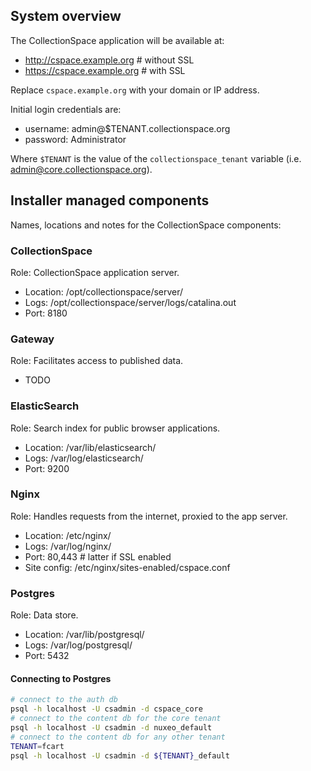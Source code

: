 ## System overview

The CollectionSpace application will be available at:

- http://cspace.example.org # without SSL
- https://cspace.example.org # with SSL

Replace `cspace.example.org` with your domain or IP address.

Initial login credentials are:

- username: admin@$TENANT.collectionspace.org
- password: Administrator

Where `$TENANT` is the value of the `collectionspace_tenant` variable
(i.e. admin@core.collectionspace.org).

## Installer managed components

Names, locations and notes for the CollectionSpace components:

### CollectionSpace

Role: CollectionSpace application server.

- Location: /opt/collectionspace/server/
- Logs: /opt/collectionspace/server/logs/catalina.out
- Port: 8180

### Gateway

Role: Facilitates access to published data.

- TODO

### ElasticSearch

Role: Search index for public browser applications.

- Location: /var/lib/elasticsearch/
- Logs: /var/log/elasticsearch/
- Port: 9200

### Nginx

Role: Handles requests from the internet, proxied to the app server.

- Location: /etc/nginx/
- Logs: /var/log/nginx/
- Port: 80,443 # latter if SSL enabled
- Site config: /etc/nginx/sites-enabled/cspace.conf

### Postgres

Role: Data store.

- Location: /var/lib/postgresql/
- Logs: /var/log/postgresql/
- Port: 5432

#### Connecting to Postgres

```bash
# connect to the auth db
psql -h localhost -U csadmin -d cspace_core
# connect to the content db for the core tenant
psql -h localhost -U csadmin -d nuxeo_default
# connect to the content db for any other tenant
TENANT=fcart
psql -h localhost -U csadmin -d ${TENANT}_default
```
